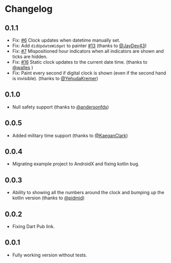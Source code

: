 # Changelog

## 0.1.1

* Fix: [#6](https://github.com/jeffreydwalter/flutter_clock/issues/6) Clock updates when datetime manually set.
* Fix: Add `didUpdateWidget` to painter [#13](https://github.com/jeffreydwalter/flutter_clock/issues/13) (thanks to [@JayDev43](https://github.com/JayDev43))
* Fix: [#7](https://github.com/jeffreydwalter/flutter_clock/issues/7) Mispositioned hour indicators when all indicators are shown and ticks are hidden.
* Fix: [#16](https://github.com/jeffreydwalter/flutter_clock/issues/16) Static clock updates to the current date time. (thanks to [@walles](https://github.com/walles)
)
* Fix: Paint every second if digital clock is shown (even if the second hand is invisible). (thanks to [@YehudaKremer](https://github.com/YehudaKremer))

## 0.1.0

* Null safety support (thanks to [@andersonfds](https://github.com/andersonfds))
## 0.0.5

* Added military time support (thanks to [@KaeganClark](https://github.com/KaeganClark))

## 0.0.4

* Migrating example project to AndroidX and fixing kotlin bug.

## 0.0.3

* Ability to showing all the numbers around the clock and bumping up the kotlin version (thanks to [@pidmid](https://github.com/pidmid))

## 0.0.2

* Fixing Dart Pub link.

## 0.0.1

* Fully working version without tests.
